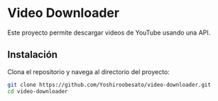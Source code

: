 # Video Downloader

Este proyecto permite descargar videos de YouTube usando una API.

## Instalación

Clona el repositorio y navega al directorio del proyecto:

```bash
git clone https://github.com/Yoshiroobesato/video-downloader.git
cd video-downloader
